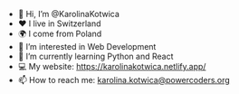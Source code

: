 - 👋 Hi, I’m @KarolinaKotwica
- ❤️ I live in Switzerland
- 🌍 I come from Poland
- 👀 I’m interested in Web Development
- 🌱 I’m currently learning Python and React
- 💻 My website: https://karolinakotwica.netlify.app/
- 📫 How to reach me: karolina.kotwica@powercoders.org
